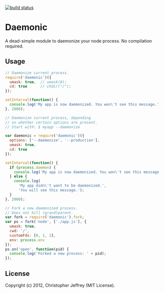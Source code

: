 [![build status](https://secure.travis-ci.org/chjj/daemonic.png)](http://travis-ci.org/chjj/daemonic)
# Daemonic

A dead-simple module to daemonize your node process. No compilation required.

## Usage

``` js
// Daemonize current process.
require('daemonic')({
  umask: true,  // umask(0);
  cd: true      // chdir("/");
});

setInterval(function() {
  console.log('My app is now daemonized. You won\'t see this message.');
}, 2000);
```

``` js
// Daemonize current process, depending
// on whether certain options are present.
// Start with: $ myapp --daemonize

var daemonic = require('daemonic')({
  options: ['--daemonize', '--production'],
  umask: true,
  cd: true
});

setInterval(function() {
  if (process.daemon) {
    console.log('My app is now daemonized. You won\'t see this message.');
  } else {
    console.log(
      'My app didn\'t want to be daemonized.',
      'You will see this message.');
  }
}, 2000);
```

``` js
// Fork a new daemonized process.
// Does not kill (grand)parent.
var fork = require('daemonic').fork;
var ps = fork('node', ['./app.js'], {
  umask: true,
  cwd: '/',
  customFds: [0, 1, 2],
  env: process.env
});
ps.on('open', function(pid) {
  console.log('Forked a new process: ' + pid);
});
```

## License

Copyright (c) 2012, Christopher Jeffrey (MIT License).
